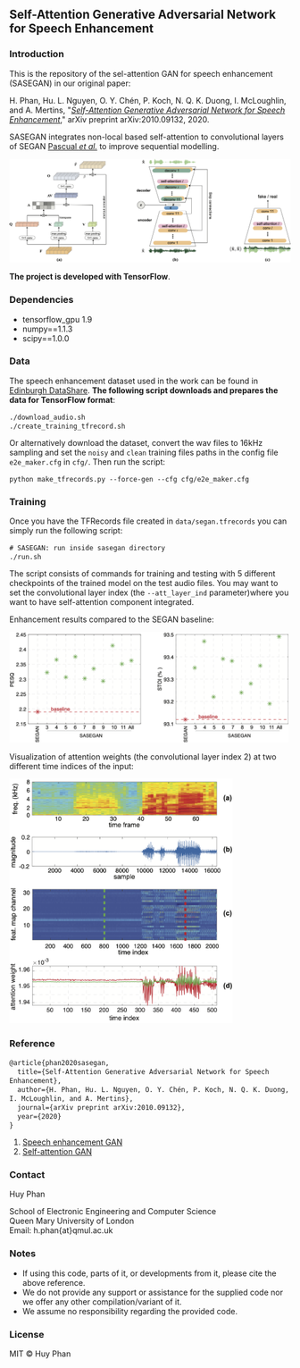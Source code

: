 ## Self-Attention Generative Adversarial Network for Speech Enhancement


### Introduction

This is the repository of the sel-attention GAN for speech enhancement (SASEGAN) in our original paper:

H. Phan, Hu. L. Nguyen, O. Y. Chén, P. Koch, N. Q. K. Duong, I. McLoughlin, and A. Mertins, "[_Self-Attention Generative Adversarial Network for Speech Enhancement_](https://arxiv.org/pdf/2010.09132)," arXiv preprint arXiv:2010.09132, 2020.

SASEGAN integrates non-local based self-attention to convolutional layers of SEGAN [Pascual _et al._](https://arxiv.org/abs/1703.09452) to improve sequential modelling. 

[//]: #![SASESEGAN](assets/sasegan.png)
<img src="assets/sasegan.png" alt="sasegan.png" width="600"/>


**The project is developed with TensorFlow**. 
### Dependencies

* tensorflow_gpu 1.9
* numpy==1.1.3
* scipy==1.0.0

### Data

The speech enhancement dataset used in the work can be found in [Edinburgh DataShare](http://datashare.is.ed.ac.uk/handle/10283/1942). **The following script downloads and prepares the data for TensorFlow format**:

```
./download_audio.sh
./create_training_tfrecord.sh
```

Or alternatively download the dataset, convert the wav files to 16kHz sampling and set the `noisy` and `clean` training files paths in the config file `e2e_maker.cfg` in `cfg/`. Then run the script:

```
python make_tfrecords.py --force-gen --cfg cfg/e2e_maker.cfg
```

### Training

Once you have the TFRecords file created in `data/segan.tfrecords` you can simply run the following script:

```
# SASEGAN: run inside sasegan directory
./run.sh
```
The script consists of commands for training and testing with 5 different checkpoints of the trained model on the test audio files. You may want to set the convolutional layer index (the `--att_layer_ind` parameter)where you want to have self-attention component integrated.

Enhancement results compared to the SEGAN baseline:

[//]: #![results](assets/pesq_stoi.png)
<img src="assets/pesq_stoi.png" alt="pesq_stoi.png" width="500"/>

Visualization of attention weights (the convolutional layer index 2) at two different time indices of the input:

[//]: #![results](assets/attention_layer2.png)
<img src="assets/attention_layer2.png" alt="attention_layer2.png" width="400"/>


### Reference

```
@article{phan2020sasegan,
  title={Self-Attention Generative Adversarial Network for Speech Enhancement},
  author={H. Phan, Hu. L. Nguyen, O. Y. Chén, P. Koch, N. Q. K. Duong, I. McLoughlin, and A. Mertins},
  journal={arXiv preprint arXiv:2010.09132},
  year={2020}
}
```

1. [Speech enhancement GAN](https://github.com/santi-pdp/segan)
2. [Self-attention GAN](https://github.com/brain-research/self-attention-gan)

### Contact

Huy Phan 

School of Electronic Engineering and Computer Science  
Queen Mary University of London  
Email: h.phan{at}qmul.ac.uk  

### Notes

* If using this code, parts of it, or developments from it, please cite the above reference.
* We do not provide any support or assistance for the supplied code nor we offer any other compilation/variant of it.
* We assume no responsibility regarding the provided code.


### License

MIT © Huy Phan
